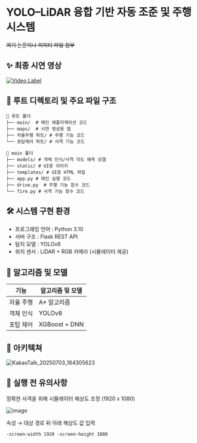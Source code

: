 # YOLO–LiDAR 융합 기반 자동 조준 및 주행 시스템
~~여기 논문이나 피피티 파일 첨부~~

## ✨ 최종 시연 영상

[![Video Label](http://img.youtube.com/vi/p360diqBGcQ/maxresdefault.jpg)](https://youtu.be/p360diqBGcQ)

## 📂 루트 디렉토리 및 주요 파일 구조
```
📁 루트 폴더
├── main/  # 메인 애플리케이션 코드
├── maps/  # 시연 영상용 맵
├── 자율주행 파트/ # 주행 기능 코드
└── 포탑제어 파트/ # 사격 기능 코드

📁 main 폴더
├── models/ # 객체 인식/사격 각도 예측 모델
├── static/ # UI용 이미지
├── templates/ # UI용 HTML 파일
├── app.py # 메인 실행 코드
├── drive.py  # 주행 기능 함수 코드
└── fire.py # 사격 기능 함수 코드
```

## 🛠️ 시스템 구현 환경
 - 프로그래밍 언어 : Python 3.10
 - 서버 구조 : Flask REST API
 - 탐지 모델 : YOLOv8
 - 위치 센서 : LiDAR + RGB 카메라 (시뮬레이터 제공)

## 📖 알고리즘 및 모델
|기능|알고리즘 및 모델|
|---|---|
|자율 주행|A* 알고리즘|
|객체 인식|YOLOv8|
|포탑 제어|XGBoost + DNN|

## 🧱 아키텍쳐

![KakaoTalk_20250703_164305623](https://github.com/user-attachments/assets/2a783122-6182-4be7-bbaa-210d96c175b5)


## 📌 실행 전 유의사항
정확한 사격을 위해 시뮬레이터 해상도 조정 (1920 x 1080)

![image](https://github.com/user-attachments/assets/dfa199bf-9df6-4a8c-b1f5-7ebca06f9661)

속성 → 대상 경로 뒤 아래 해상도 값 입력
```
-screen-width 1920 -screen-height 1080
```



